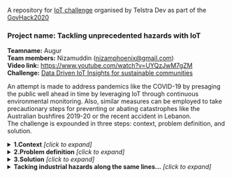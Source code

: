 A repository for [IoT challenge](https://hackerspace.govhack.org/challenges/data_driven_iot_insights_for_sustainable_communities) organised by Telstra Dev as part of the [GovHack2020](https://hackerspace.govhack.org/)  

 
### Project name: Tackling unprecedented hazards with IoT
**Teamname:** Augur  
**Team members:** Nizamuddin (nizamphoenix@gmail.com)  
**Video link:** https://www.youtube.com/watch?v=UYQzJwM7gZM  
**Challenge:** [Data Driven IoT Insights for sustainable communities](https://hackerspace.govhack.org/challenges/data_driven_iot_insights_for_sustainable_communities)   

An attempt is made to address pandemics like the COVID-19 by presaging the public well ahead in time by leveraging IoT through continuous environmental monitoring. Also, similar measures can be employed to take precautionary steps for preventing or abating catastrophes like the Australian bushfires 2019-20 or the recent accident in Lebanon.  
The challenge is expounded in three steps: context, problem definition, and solution. 
<details><summary><b>1.Context</b> <i>[click to expand]</i></summary>
<div>
   
  **Reference**: All the information and images below are credited to [netflix documentary](https://www.netflix.com/au/title/81273378)
  - There are about 1.5M viruses in the wild that are not known to us, and  have the potential to jump into the human realm and causing pandemics like the COVID19. Such viruses that interfere with human life to survive and thrive are called Zoonotic viruses.    
  - Since decades zoonotic viruses are causing outbreaks with no vaccines for treatement.  
    Ex: SARSCOV2002 and MERS2012 coronaviruses, that killed in 100s.   
    ![outbreak](https://github.com/nizamphoenix/govt-hack-2020/blob/master/Screenshot%20from%202020-08-16%2012-36-21.png)
  - And then there is epidemic like COVID-19 caused by the SARS-CoV-2 virus, which occured almost after a century and has killed in 1000s.
    **COVID-19** is the disease.**SARS-CoV-2** is the virus which is one among 7 coronaviruses.    
  - There are 7 types of coronaviruses known among which SARS-CoV and MERS-CoV are detrimental than HCoV  
  ![corona](https://github.com/nizamphoenix/govt-hack-2020/blob/master/Screenshot%20from%202020-08-15%2022-32-47.png)
  - Viruses like these need a host to survive like us,humans and their chance of survival increases if the host doesn't fall sick.
    For instance, the virus that caused covid-19 is often paired with bats in the news and other media because amalgamated with bats and did not bother them,however, there are debilitating effects when such a virus intrudes into the human world, and is insidious during the transmission.  
    This is exactly what happened with SARS in 2002, it emerged in an animal market in China where the meat being sold was infected when the animal made contact with a bat infected with SARS.  
    Since then [**EcoHealth Alliance**](https://www.ecohealthalliance.org/personnel/dr-peter-daszak), a scientific group is making errands to bat caves in southern china and examining bats for coronaviruses, and alert the public. The process is risky...IoT can interfere here and help in expediting.  A few years back researchers found a low-risk virus in bats called RaTG13 and later moved on since it did not impose any risk to humans, now while genome sequencing the SARS-CoV-2 they found a 96% match with the RaTG13 virus..they believe SARS-CoV-2 evolved from RaTG13.    
    The researchers were looking for SARS family of virus and overlooked RaTG13 since it did not seem a threat at the time of test. It is impossible to predict all forms of evolution of a virus.  
 - So how did the virus evolve?
     - The virus might have mutated by jumping from bats to some other animal/reptile/fish before getting to humans.  
     The closest virus similar to  SARS-CoV-2 was in 1918 when a bird with a flu and a human with a flu met the same pig. The human virus and bird virus combined in a cell of the pig and produced **H1N1**
     
 - Organisations like the **WHO** have limited resources and work on voluntray fundings, they elicited a blueprint in 2005 harbingering a pandemic of such a scale, and again later in September 2019 a WHO report warned of an outbreak due to a respiratory pathogen but none took heed due to inadequate use of information.
 
 - Taking heed and early precautions can stop the spread by as much as 95%, which is as shown below
 ### Actual status of disease spread  
 ![Actual](https://github.com/nizamphoenix/govt-hack-2020/blob/master/Screenshot%20from%202020-08-15%2023-18-43.png)  
 ### Had the spread been contained a week ago
 ![1 week](https://github.com/nizamphoenix/govt-hack-2020/blob/master/Screenshot%20from%202020-08-15%2023-19-03.png)
 ### 2 weeks prior containment
 ![2 weeks](https://github.com/nizamphoenix/govt-hack-2020/blob/master/Screenshot%20from%202020-08-15%2023-19-09.png)
 ### 3 weeks prior containment
 ![3weeks](https://github.com/nizamphoenix/govt-hack-2020/blob/master/Screenshot%20from%202020-08-15%2023-19-17.png)
</div>
    </details>
    
<details><summary><b>2.Problem definition</b> <i>[click to expand]</i></summary>
<div>
Strangely, we live in the information age, and yet the crux of the pandemic problem was <b> poor communication</b>. Had the information of virus spread reached out to the public on their intimate devices(smartphones) and to the relevant authorities, perhaps such a catastrophe could have been prevented.
   </div>
</details>
    
<details><summary><b>3.Solution</b> <i>[click to expand]</i></summary>
<div>
IoT enabled sensors like the Telstra Captis for data logging can be used to monitor environments in the wild, using sophisticated devices installed in wildlife, like the bat caves, to record relevant data to pandemic research and send it forth automatically for analysis without any human intervention. Also, placing these IoT devices in regional and urban areas like the streets or shopping malls or restaurants, we can monitor public gatherings and alert each other of the situation, <b>Urban computing</b> can be leveraged for this, which is a growing field that heavily relies on IoT. These IoT devices can also provide intelligent insights with <b>TinyML</b> like TensorFlow Lite that supports the Arduino family, which is used by Telstra's IoT network.  
<b>Blockchain</b> is required only to ensure data integrity, data that doesn't reflect the actual context of a situation is as good as having none, especially when it is being used to support survival.
   <b>NB-IoT</b> seems to be the more appropriate choice for monitoring environment since we are not focusing at tracking the animals but rather their harbouring places, which can be anywhere in wildlife. Strategically installing NB-IoT with the help of wildlife experts that study movement of animals, I believe we have a better chance of preventing such catastrophes in the future and preventing the wild from intruding the humankind.  
If the researchers find anything suspicious they can alert the government, which can then e-mail, send messages on phones alerting the public.  
It is also crucial to update the IoT installed in public places as mentioned above to be updated and act accordingly. These IoT devices with TinyML can use intelligence to inform public and authorities to take appropriate measures and act swiftly at the onset, the gap between the outbreak and reaction can be abated by as much as 95% as mentioned above.   

IoT can be used efficiently to <i>bridge</i> the gap between <b>wildlife and humanlife</b>; also natural disasters like the Australian bushfires 2019-20 can be tackled, reducing the debilitating ramifications it has on the life and the economy.
</div>
    </details>
    
<details><summary><b>Tacking industrial hazards along the same lines...</b> <i>[click to expand]</i></summary>
<div>
   Likewise, installing IoT devices including the <b>Cat-M1</b> that are suitable for tracking mobility can be used to prevent industrial hazards. The recent accident in Lebanon occured due to the <i>combustion</i> of Ammonium Nitrate, which is a dormant chemical under appropriate meteorological conditions like air temperature, pressure etc. The Analysts reported that the accident occured because there was an oil spill that catalysed the combustion leading to the unfortunate incident.  
Australia is a global leader in the mining industry and is home to some of the rich minerals that are mined incessantly, there might be a potential for such a hazard. Employing appropriate measures that can track, analyse and inform the authorities (or take automated action) about such details will help in ensuring a safe place for all.
</div>
    </details>
